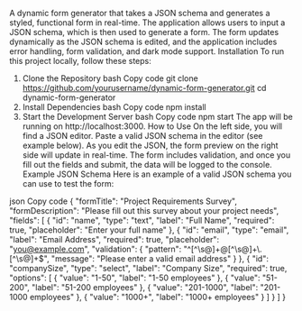 A dynamic form generator that takes a JSON schema and generates a styled, functional form in real-time. The application allows users to input a JSON schema, which is then used to generate a form. The form updates dynamically as the JSON schema is edited, and the application includes error handling, form validation, and dark mode support.
Installation
To run this project locally, follow these steps:

1. Clone the Repository
bash
Copy code
git clone https://github.com/yourusername/dynamic-form-generator.git
cd dynamic-form-generator
2. Install Dependencies
bash
Copy code
npm install
3. Start the Development Server
bash
Copy code
npm start
The app will be running on http://localhost:3000.
How to Use
On the left side, you will find a JSON editor.
Paste a valid JSON schema in the editor (see example below).
As you edit the JSON, the form preview on the right side will update in real-time.
The form includes validation, and once you fill out the fields and submit, the data will be logged to the console.
Example JSON Schema
Here is an example of a valid JSON schema you can use to test the form:

json
Copy code
{
  "formTitle": "Project Requirements Survey",
  "formDescription": "Please fill out this survey about your project needs",
  "fields": [
    {
      "id": "name",
      "type": "text",
      "label": "Full Name",
      "required": true,
      "placeholder": "Enter your full name"
    },
    {
      "id": "email",
      "type": "email",
      "label": "Email Address",
      "required": true,
      "placeholder": "you@example.com",
      "validation": {
        "pattern": "^[^\\s@]+@[^\\s@]+\\.[^\\s@]+$",
        "message": "Please enter a valid email address"
      }
    },
    {
      "id": "companySize",
      "type": "select",
      "label": "Company Size",
      "required": true,
      "options": [
        { "value": "1-50", "label": "1-50 employees" },
        { "value": "51-200", "label": "51-200 employees" },
        { "value": "201-1000", "label": "201-1000 employees" },
        { "value": "1000+", "label": "1000+ employees" }
      ]
    }
  ]
}